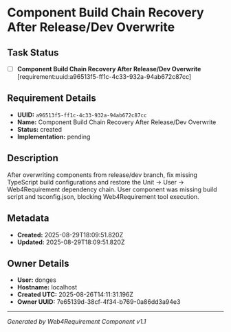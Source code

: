 # Component Build Chain Recovery After Release/Dev Overwrite

## Task Status
- [ ] **Component Build Chain Recovery After Release/Dev Overwrite** [requirement:uuid:a96513f5-ff1c-4c33-932a-94ab672c87cc]

## Requirement Details

- **UUID:** `a96513f5-ff1c-4c33-932a-94ab672c87cc`
- **Name:** Component Build Chain Recovery After Release/Dev Overwrite
- **Status:** created
- **Implementation:** pending

## Description

After overwriting components from release/dev branch, fix missing TypeScript build configurations and restore the Unit → User → Web4Requirement dependency chain. User component was missing build script and tsconfig.json, blocking Web4Requirement tool execution.

## Metadata

- **Created:** 2025-08-29T18:09:51.820Z
- **Updated:** 2025-08-29T18:09:51.820Z

## Owner Details

- **User:** donges
- **Hostname:** localhost
- **Created UTC:** 2025-08-26T14:11:31.196Z
- **Owner UUID:** 7e65139d-38cf-4f34-b769-0a86dd3a94e3

---

*Generated by Web4Requirement Component v1.1*